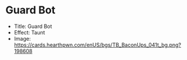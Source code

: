 # Guard Bot
- Title:  Guard Bot
- Effect:  Taunt
- Image:  https://cards.hearthpwn.com/enUS/bgs/TB_BaconUps_041t_bg.png?198608
